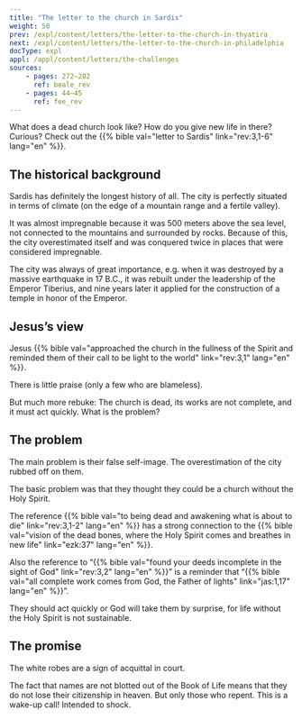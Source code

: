 ```yaml
---
title: "The letter to the church in Sardis"
weight: 50
prev: /expl/content/letters/the-letter-to-the-church-in-thyatira
next: /expl/content/letters/the-letter-to-the-church-in-philadelphia
docType: expl
appl: /appl/content/letters/the-challenges
sources: 
    - pages: 272–282
      ref: beale_rev
    - pages: 44–45
      ref: fee_rev
---
```


What does a dead church look like? How do you give new life in there? Curious? Check out the {{% bible val="letter to Sardis" link="rev:3,1-6" lang="en" %}}.

## The historical background

<a name="bf90"></a>
Sardis has definitely the longest history of all. The city is perfectly situated in terms of climate (on the edge of a mountain range and a fertile valley).

It was almost impregnable because it was 500 meters above the sea level, not connected to the mountains and surrounded by rocks. Because of this, the city overestimated itself and was conquered twice in places that were considered impregnable.

The city was always of great importance, e.g. when it was destroyed by a massive earthquake in 17 B.C., it was rebuilt under the leadership of the Emperor Tiberius, and nine years later it applied for the construction of a temple in honor of the Emperor.

## Jesus’s view

<a name="87a6"></a>
Jesus {{% bible val="approached the church in the fullness of the Spirit and reminded them of their call to be light to the world" link="rev:3,1" lang="en" %}}.

There is little praise (only a few who are blameless).

But much more rebuke: The church is dead, its works are not complete, and it must act quickly. What is the problem?

## The problem

<a name="8872"></a>
The main problem is their false self-image. The overestimation of the city rubbed off on them.

The basic problem was that they thought they could be a church without the Holy Spirit.

The reference {{% bible val="to being dead and awakening what is about to die" link="rev:3,1-2" lang="en" %}} has a strong connection to the {{% bible val="vision of the dead bones, where the Holy Spirit comes and breathes in new life" link="ezk:37" lang="en" %}}.

Also the reference to “{{% bible val="found your deeds incomplete in the sight of God" link="rev:3,2" lang="en" %}}” is a reminder that “{{% bible val="all complete work comes from God, the Father of lights" link="jas:1,17" lang="en" %}}”.

They should act quickly or God will take them by surprise, for life without the Holy Spirit is not sustainable.

## The promise

<a name="a7e5"></a>
The white robes are a sign of acquittal in court.

The fact that names are not blotted out of the Book of Life means that they do not lose their citizenship in heaven. But only those who repent. This is a wake-up call! Intended to shock.
